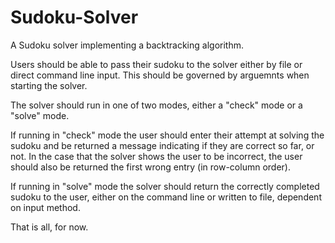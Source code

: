 # Sudoku-Solver
A Sudoku solver implementing a backtracking algorithm.

Users should be able to pass their sudoku to the solver either by file or direct command line input. This should be governed by arguemnts when starting the solver.

The solver should run in one of two modes, either a "check" mode or a "solve" mode.

If running in "check" mode the user should enter their attempt at solving the sudoku and be returned a message indicating if they are correct so far, or not. In the case that the solver shows the user to be incorrect, the user should also be returned the first wrong entry (in row-column order).

If running in "solve" mode the solver should return the correctly completed sudoku to the user, either on the command line or written to file, dependent on input method.

That is all, for now.
